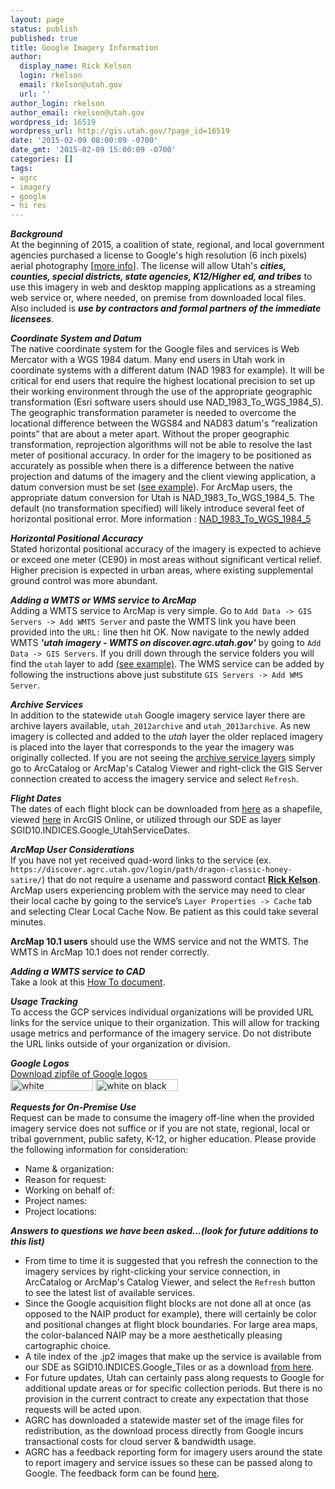 ```yaml
---
layout: page
status: publish
published: true
title: Google Imagery Information
author:
  display_name: Rick Kelson
  login: rkelson
  email: rkelson@utah.gov
  url: ''
author_login: rkelson
author_email: rkelson@utah.gov
wordpress_id: 16519
wordpress_url: http://gis.utah.gov/?page_id=16519
date: '2015-02-09 08:00:09 -0700'
date_gmt: '2015-02-09 15:00:09 -0700'
categories: []
tags:
- agrc
- imagery
- google
- hi res
---
```

<p><em><strong>Background</em></strong><br />
At the beginning of 2015, a coalition of state, regional, and local government agencies purchased a license to Google's high resolution (6 inch pixels) aerial photography [<a href="{{site.baseurl}}{% post_url 2015-02-02-utah-acquires-high-resolution-aerial-photography-license %}">more info</a>]. The license will allow Utah's <strong><em>cities, counties, special districts, state agencies, K12/Higher ed, and tribes</em></strong> to use this imagery in web and desktop mapping applications as a streaming web service or, where needed, on premise from downloaded local files. Also included is <strong><em>use by contractors and formal partners of the immediate licensees</strong></em>.</p>
<p><em><strong>Coordinate System and Datum</em></strong><br />
The native coordinate system for the Google files and services is Web Mercator with a WGS 1984 datum. Many end users in Utah work in coordinate systems with a different datum (NAD 1983 for example). It will be critical for end users that require the highest locational precision to set up their working environment through the use of the appropriate geographic transformation (Esri software users should use NAD_1983_To_WGS_1984_5). The geographic transformation parameter is needed to overcome the locational difference between the WGS84 and NAD83 datum's “realization points” that are about a meter apart. Without the proper geographic transformation, reprojection algorithms will not be able to resolve the last meter of positional accuracy. In order for the imagery to be positioned as accurately as possible when there is a difference between the native projection and datums of the imagery and the client viewing application, a datum conversion must be set (<a href="{{ "/downloads/Transformation.png" | prepend: site.baseurl }}">see example</a>). For ArcMap users, the appropriate datum conversion for Utah is NAD_1983_To_WGS_1984_5. The default (no transformation specified) will likely introduce several feet of horizontal positional error. More information : <a href="http://support.esri.com/en/knowledgebase/techarticles/detail/24159">NAD_1983_To_WGS_1984_5</a></p>
<p><em><strong>Horizontal Positional Accuracy</em></strong><br />
Stated horizontal positional accuracy of the imagery is expected to achieve or exceed one meter (CE90) in most areas without significant vertical relief. Higher precision is expected in urban areas, where existing supplemental ground control was more abundant.</p>
<p><em><strong>Adding a WMTS or WMS service to ArcMap</em></strong><br />
Adding a WMTS service to ArcMap is very simple. Go to <code class="highlighter-rouge">Add Data -> GIS Servers -> Add WMTS Server</code> and paste the WMTS link you have been provided into the <code class="highlighter-rouge">URL:</code> line then hit OK. Now navigate to the newly added WMTS <em><strong>'utah imagery - WMTS on discover.agrc.utah.gov'</em></strong> by going to <code class="highlighter-rouge">Add Data -> GIS Servers</code>. If you drill down through the service folders you will find the <code class="highlighter-rouge">utah</code> layer to add <a href="{{ "/downloads/AddWMTS_tree.jpg" | prepend: site.baseurl }}">(see example)</a>. The WMS service can be added by following the instructions above just substitute <code class="highlighter-rouge">GIS Servers -> Add WMS Server</code>.</p>
<p><em><strong>Archive Services</em></strong><br />
In addition to the statewide <code class="highlighter-rouge">utah</code> Google imagery service layer there are archive layers available, <code class="highlighter-rouge">utah_2012archive</code> and <code class="highlighter-rouge">utah_2013archive</code>. As new imagery is collected and added to the <em>utah</em> layer the older replaced imagery is placed into the layer that corresponds to the year the imagery was originally collected. If you are not seeing the <a href="{{ "/downloads/ArchiveServices.png" | prepend: site.baseurl }}"> archive service layers</a> simply go to ArcCatalog or ArcMap's Catalog Viewer and right-click the GIS Server connection created to access the imagery service and select <code class="highlighter-rouge">Refresh</code>.</p>
<p><em><strong>Flight Dates</em></strong><br />
The dates of each flight block can be downloaded from <a href="ftp://ftp.agrc.utah.gov/UtahSGID_Vector/UTM12_NAD83/INDICES/UnpackagedData/Google_UtahServiceDates/_Statewide/">here</a> as a shapefile, viewed <a href="http://arcg.is/1E0wq3b">here</a> in ArcGIS Online, or utilized through our SDE as layer SGID10.INDICES.Google_UtahServiceDates.</p>
<p><em><strong>ArcMap User Considerations</em></strong><br />
If you have not yet received quad-word links to the service (ex. <code class="highlighter-rouge">https://discover.agrc.utah.gov/login/path/dragon-classic-honey-satire/</code>) that do not require a usename and password contact <a href="mailto:rkelson@utah.gov"><strong>Rick Kelson</strong></a>.<br />
ArcMap users experiencing problem with the service may need to clear their local cache by going to the service’s <code class="highlighter-rouge">Layer Properties -> Cache</code> tab and selecting Clear Local Cache Now. Be patient as this could take several minutes.<br /></p>
<strong>ArcMap 10.1 users</strong> should use the WMS service and not the WMTS. The WMTS in ArcMap 10.1 does not render correctly.</p>
<p><em><strong>Adding a WMTS service to CAD</em></strong><br />
Take a look at this <a href="ftp://ftp.agrc.utah.gov/Google/MicroStationGoogleWMS_HowTo.pdf">How To document</a>.</p>
<p><em><strong>Usage Tracking</em></strong><br />
To access the GCP services individual organizations will be provided URL links for the service unique to their organization. This will allow for tracking usage metrics and performance of the imagery service. Do not distribute the URL links outside of your organization or division.</p>
<p><em><strong>Google Logos</em></strong><br />
<a href="ftp://ftp.agrc.utah.gov/Google/google_logos.zip">Download zipfile of Google logos</a><br />
<img src="{{ "/images/ImageryCGoogle_WhiteTransparent.png" | prepend: site.baseurl }}" alt="white transparent" width="132" height="19"> <img src="{{ "/images/ImageryCGoogle_WhiteOnBlack.png" | prepend: site.baseurl }}" alt="white on black" width="132" height="19"></p>
<p><em><strong>Requests for On-Premise Use</em></strong><br />
Request can be made to consume the imagery off-line when the provided imagery service does not suffice or if you are not state, regional, local or tribal government, public safety, K-12, or higher education. Please provide the following information for consideration:</p>
<ul>
<li>Name & organization:</li>
<li>Reason for request:</li>
<li>Working on behalf of:</li>
<li>Project names:</li>
<li>Project locations:</li>
</ul>
<p><em><strong>Answers to questions we have been asked...(look for future additions to this list)</em></strong></p>
<ul>
<li>From time to time it is suggested that you refresh the connection to the imagery services by right-clicking your service connection, in ArcCatalog or ArcMap's Catalog Viewer, and select the <code class="highlighter-rouge">Refresh</code> button to see the latest list of available services.</li>
<li>Since the Google acquisition flight blocks are not done all at once (as opposed to the NAIP product for example), there will certainly be color and positional changes at flight block boundaries. For large area maps, the color-balanced NAIP may be a more aesthetically pleasing cartographic choice. </li>
<li>A tile index of the .jp2 images that make up the service is available from our SDE as SGID10.INDICES.Google_Tiles or as a download <a href="ftp://ftp.agrc.utah.gov/UtahSGID_Vector/UTM12_NAD83/INDICES/UnpackagedData/Google_Tiles/_Statewide/">from here</a>.</li>
<li>For future updates, Utah can certainly pass along requests to Google for additional update areas or for specific collection periods. But there is no provision in the current contract to create any expectation that those requests will be acted upon.</li>
<li>AGRC has downloaded a statewide master set of the image files for redistribution, as the download process directly from Google incurs transactional costs for cloud server & bandwidth usage.</li>
<li>AGRC has a feedback reporting form for imagery users around the state to report imagery and service issues so these can be passed along to Google. The feedback form can be found <a href="https://docs.google.com/a/utah.gov/forms/d/1UGU77SPM_HX0r8zblIs05C-H5mLyRja1gRT7Fu4aKZk/viewform?fbzx=-6743712545663240221">here</a>.</li>
</ul>
